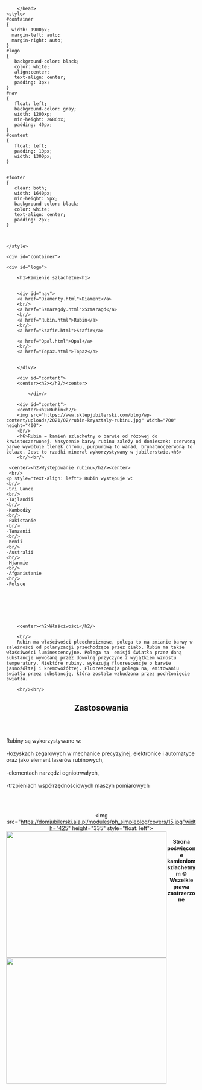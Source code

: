 <!DOCTYPE HTML>
<htmel lang="pl">
<head>
    <meta charset="uft-8" />
	<title></title>
	<meta name="description" content="" />
	<meta name="keywords" content="kamienie salchetne" />
	<meta http-eqiuv="X-UA-Compatible" content="EI=edge, chrome=1" />
	<link rel="shortcut icon" href="">
        <link rel="stylesheet" href="style.css" type="text/css"/>
		
		
		
		</head>
    <style>
	#container
	{
	  width: 1900px;
	  margin-left: auto;
	  margin-right: auto;
	}
	#logo
	{
	   background-color: black;
	   color: white;
	   align:center;
	   text-align: center;
	   padding: 3px;
	}
	#nav
	{
	   float: left;
	   background-color: gray;
	   width: 1200xp;
	   min-height: 2686px;
	   padding: 40px;
    }
	#content
	{
	   float: left;
	   padding: 10px;
	   width: 1300px;
	}

	
	#footer
	{
	   clear: both;
	   width: 1640px;
	   min-height: 5px;
	   background-color: black;
	   color: white;
	   text-align: center;
	   padding: 2px;
	}
	
	
	
	</style>



</head>
	
<body>
	
	
	<div id="container">
	
	<div id="logo">
	 
	    <h1>Kamienie szlachetne<h1>
		
		
		<div id="nav">
		<a href="Diamenty.html">Diament</a>
		<br/>
		<a href="Szmaragdy.html">Szmaragd</a>
		<br/>
		<a href="Rubin.html">Rubin</a>
		<br/>
		<a href="Szafir.html">Szafir</a>
		
		<a href="Opal.html">Opal</a>
		<br/>
		<a href="Topaz.html">Topaz</a>
		
		
		</div/>
		
		<div id="content">
		<center><h2></h2/><center>
		
			</div/>
		
		<div id="content">
		<center><h2>Rubin<h2/>
		<img src="https://www.sklepjubilerski.com/blog/wp-content/uploads/2021/02/rubin-krysztaly-rubinu.jpg" width="700" height="400">
		<br/>
		<h6>Rubin − kamień szlachetny o barwie od różowej do krwistoczerwonej. Nasycenie barwy rubinu zależy od domieszek: czerwoną barwę wywołuje tlenek chromu, purpurową to wanad, brunatnoczerwoną to żelazo. Jest to rzadki minerał wykorzystywany w jubilerstwie.<h6>
		<br/><br/>
		
	 <center><h2>Występowanie rubinu</h2/><center>
	 <br/>
	<p style="text-align: left"> Rubin występuje w:
	<br/>
	-Sri Lance
	<br/>
	-Tajlandii
	<br/>
	-Kambodży
	<br/>
	-Pakistanie
	<br/>
	-Tanzanii
	<br/>
	-Kenii
	<br/>
	-Australii	
    <br/>
	-Mjanmie
	<br/>
	-Afganistanie
	<br/>
	-Polsce
	 
		
		
		
      
		
	
		<center><h2>Właściwości</h2/>
		
		<br/>
		Rubin ma właściwości pleochroizmowe, polega to na zmianie barwy w zależności od polaryzacji przechodzące przez ciało. Rubin ma także właściwości luminescencyjne. Polega na  emisji światła przez daną substancje wywołaną przez dowolną przyczyne z wyjątkiem wzrostu temperatury. Niektóre rubiny, wykazują fluorescencje o barwie jasnożółtej i kremowożółtej. Fluorescencja polega na, emitowaniu światła przez substancję, która została wzbudzona przez pochłonięcie światła.
		
		<br/><br/>
   <center><h2>Zastosowania</h2/>
   <br/><br/>
  <p style="text-align: left"> Rubiny są wykorzystywane w:
   <br/><br/>
   -łozyskach zegarowych w mechanice precyzyjnej, elektronice i automatyce oraz jako element laserów rubinowych,
  <br/><br/>
  -elementach narzędzi ogniotrwałych,
  <br/><br/>
  -trzpieniach współrzędnościowych maszyn pomiarowych <p>
  <br/><br/>
  
  
  
  
  
  <img src="https://domjubilerski.aia.pl/modules/ph_simpleblog/covers/15.jpg"width="425" height="335" style="float: left">
  <img src="https://antiquebizu.pl/wp-content/uploads/sites/3/2014/06/2962.jpg" width="425" height="335" style="float: left">
  <img src="https://upload.wikimedia.org/wikipedia/commons/8/80/Ruby_-_Winza%2C_Tanzania.jpg" width="425" height="335" style="float: left">
	<div id="footer">
	    <h4>Strona poświęcona kamieniom szlachetnym &copy; Wszelkie prawa zastrzerzone<h4>
    </div>
